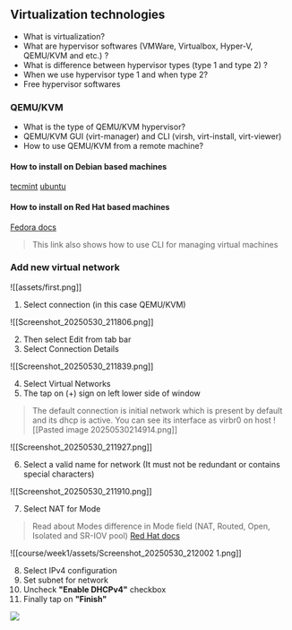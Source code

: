 ## Virtualization technologies

* What is virtualization?
* What are hypervisor softwares (VMWare, Virtualbox, Hyper-V, QEMU/KVM and etc.) ?
* What is difference between hypervisor types (type 1 and type 2) ?
* When we use hypervisor type 1 and when type 2?
* Free hypervisor softwares

### QEMU/KVM

* What is the type of QEMU/KVM hypervisor?
* QEMU/KVM GUI (virt-manager) and CLI (virsh, virt-install, virt-viewer)
* How to use QEMU/KVM from a remote machine?

#### How to install on Debian based machines

[tecmint](https://www.tecmint.com/install-qemu-kvm-ubuntu-create-virtual-machines/)
[ubuntu](https://ubuntu.com/blog/kvm-hyphervisor)

#### How to install on Red Hat based machines

[Fedora docs](https://docs.fedoraproject.org/en-US/quick-docs/virtualization-getting-started/)

> This link also shows how to use CLI for managing virtual machines

### Add new virtual network


![[assets/first.png]]

1. Select connection (in this case QEMU/KVM)


![[Screenshot_20250530_211806.png]]

2. Then select Edit from tab bar
3. Select Connection Details


![[Screenshot_20250530_211839.png]]

4. Select Virtual Networks
5.  The tap on (+) sign on left lower side of window

> The default connection is initial network which is present by default and its dhcp is active. You can see its interface as virbr0 on host
> ![[Pasted image 20250530214914.png]]

![[Screenshot_20250530_211927.png]]

6. Select a valid name for network (It must not be redundant or contains special characters)

![[Screenshot_20250530_211910.png]]

7. Select NAT for Mode

> Read about Modes difference in Mode field (NAT, Routed, Open, Isolated and SR-IOV pool)
> [Red Hat docs](https://docs.redhat.com/en/documentation/red_hat_enterprise_linux/7/html/virtualization_deployment_and_administration_guide/chap-virtual_networking)


![[course/week1/assets/Screenshot_20250530_212002 1.png]]

8. Select IPv4 configuration
9. Set subnet for network
10. Uncheck **"Enable DHCPv4"** checkbox
11. Finally tap on **"Finish"**

![](course/week1/assets/Screenshot_20250530_212002%201.png)

